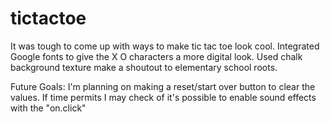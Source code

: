 # tictactoe

It was tough to come up with ways to make tic tac toe look cool.
Integrated Google fonts to give the X O characters a more digital look. Used chalk background texture make a shoutout to elementary school roots.

Future Goals:
I'm planning on making a reset/start over button to clear the values. If time permits I may check of it's possible to enable sound effects with the "on.click" 
